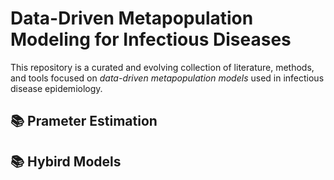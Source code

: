 
<h1>Data-Driven Metapopulation Modeling for Infectious Diseases</h1>

<p>
  This repository is a curated and evolving collection of literature, methods, and tools focused on 
  <em>data-driven metapopulation models</em> used in infectious disease epidemiology.
</p>

<h2>📚 Prameter Estimation</h2>



<h2>📚 Hybird Models</h2>


